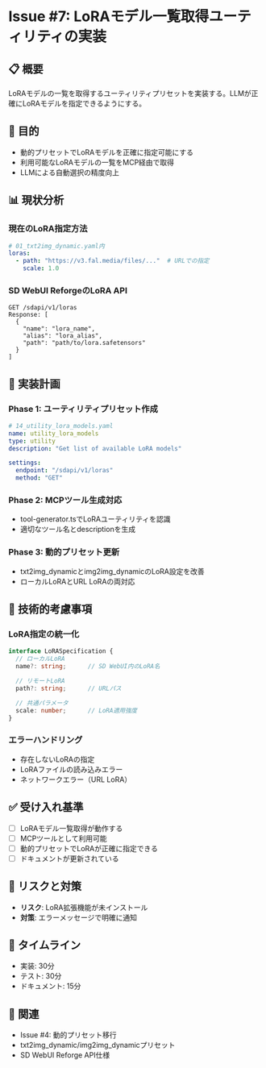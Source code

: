 # Issue #7: LoRAモデル一覧取得ユーティリティの実装

## 📋 概要
LoRAモデルの一覧を取得するユーティリティプリセットを実装する。LLMが正確にLoRAモデルを指定できるようにする。

## 🎯 目的
- 動的プリセットでLoRAモデルを正確に指定可能にする
- 利用可能なLoRAモデルの一覧をMCP経由で取得
- LLMによる自動選択の精度向上

## 📊 現状分析

### 現在のLoRA指定方法
```yaml
# 01_txt2img_dynamic.yaml内
loras:
  - path: "https://v3.fal.media/files/..."  # URLでの指定
    scale: 1.0
```

### SD WebUI ReforgeのLoRA API
```
GET /sdapi/v1/loras
Response: [
  {
    "name": "lora_name",
    "alias": "lora_alias",
    "path": "path/to/lora.safetensors"
  }
]
```

## 🔄 実装計画

### Phase 1: ユーティリティプリセット作成
```yaml
# 14_utility_lora_models.yaml
name: utility_lora_models
type: utility
description: "Get list of available LoRA models"

settings:
  endpoint: "/sdapi/v1/loras"
  method: "GET"
```

### Phase 2: MCPツール生成対応
- tool-generator.tsでLoRAユーティリティを認識
- 適切なツール名とdescriptionを生成

### Phase 3: 動的プリセット更新
- txt2img_dynamicとimg2img_dynamicのLoRA設定を改善
- ローカルLoRAとURL LoRAの両対応

## 📝 技術的考慮事項

### LoRA指定の統一化
```typescript
interface LoRASpecification {
  // ローカルLoRA
  name?: string;      // SD WebUI内のLoRA名

  // リモートLoRA
  path?: string;      // URLパス

  // 共通パラメータ
  scale: number;      // LoRA適用強度
}
```

### エラーハンドリング
- 存在しないLoRAの指定
- LoRAファイルの読み込みエラー
- ネットワークエラー（URL LoRA）

## ✅ 受け入れ基準
- [ ] LoRAモデル一覧取得が動作する
- [ ] MCPツールとして利用可能
- [ ] 動的プリセットでLoRAが正確に指定できる
- [ ] ドキュメントが更新されている

## 🚨 リスクと対策
- **リスク**: LoRA拡張機能が未インストール
- **対策**: エラーメッセージで明確に通知

## 📅 タイムライン
- 実装: 30分
- テスト: 30分
- ドキュメント: 15分

## 🔗 関連
- Issue #4: 動的プリセット移行
- txt2img_dynamic/img2img_dynamicプリセット
- SD WebUI Reforge API仕様